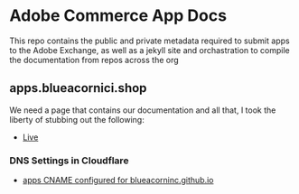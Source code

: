 # Adobe Commerce App Docs

This repo contains the public and private metadata required to submit apps to the Adobe Exchange, as well as a jekyll site and orchastration to compile the documentation from repos across the org

## apps.blueacornici.shop

We need a page that contains our documentation and all that, I took the liberty of stubbing out the following:

* [Live](https://apps.blueacornici.shop)


### DNS Settings in Cloudflare

* [apps CNAME configured for blueacorninc.github.io](https://dash.cloudflare.com/47add89f35ec876314098af14c265655/blueacornici.shop/dns/records)